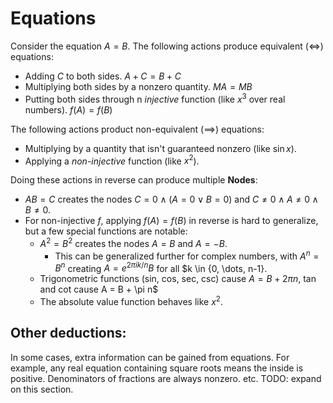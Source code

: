 # Equations

Consider the equation $A = B$. The following actions produce equivalent ($\iff$) equations:

- Adding $C$ to both sides. $A + C = B + C$
- Multiplying both sides by a nonzero quantity. $MA = MB$
- Putting both sides through n *injective* function (like $x^3$ over real numbers). $f(A) = f(B)$

The following actions product non-equivalent ($\implies$) equations:

- Multiplying by a quantity that isn't guaranteed nonzero (like $\sin x$).
- Applying a *non-injective* function (like $x^2$).

Doing these actions in reverse can produce multiple **Nodes**:

- $AB = C$ creates the nodes $C = 0 \wedge (A = 0 \vee B = 0)$ and $C \neq 0 \wedge A \neq 0 \wedge B \neq 0$.
- For non-injective $f$, applying $f(A) = f(B)$ in reverse is hard to generalize, but a few special functions are notable:
  - $A^2=B^2$ creates the nodes $A = B$ and $A = -B$.
    - This can be generalized further for complex numbers, with $A^n = B^n$ creating $A = e^{2\pi i k/n}B$ for all $k \in {0, \dots, n-1}.
  - Trigonometric functions (sin, cos, sec, csc) cause $A = B + 2\pi n$, tan and cot cause A = B + \pi n$
  - The absolute value function behaves like $x^2$.

## Other deductions:

In some cases, extra information can be gained from equations. For example, any real equation containing square roots means the inside is positive. Denominators of fractions are always nonzero. etc.
TODO: expand on this section.